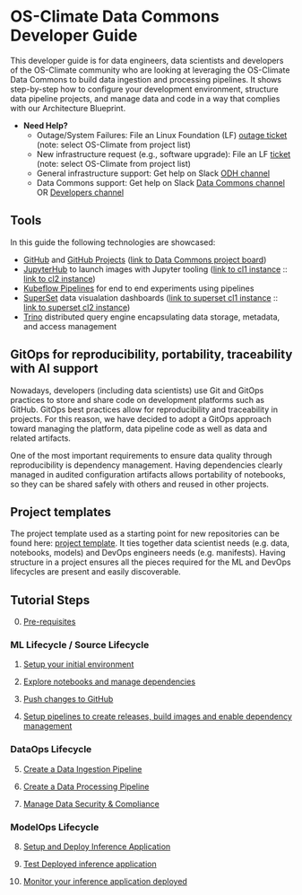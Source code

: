 # OS-Climate Data Commons Developer Guide

This developer guide is for data engineers, data scientists and developers of the OS-Climate community who are looking at leveraging the OS-Climate Data Commons to build data ingestion and processing pipelines. It shows step-by-step how to configure your development environment, structure data pipeline projects, and manage data and code in a way that complies with our Architecture Blueprint.

 - **Need Help?** 
   - Outage/System Failures:  File an Linux Foundation (LF) [outage ticket](https://jira.linuxfoundation.org/plugins/servlet/desk/portal/2/create/30) (note: select OS-Climate from project list)
   - New infrastructure request (e.g., software upgrade):  File an LF [ticket](https://jira.linuxfoundation.org/plugins/servlet/desk/portal/2) (note: select OS-Climate from project list)
   - General infrastructure support:  Get help on Slack [ODH channel](https://operatefirst.slack.com/archives/C01RMPVUUK1)
   - Data Commons support: Get help on Slack [Data Commons channel](https://os-climate.slack.com/archives/C034SCF92BU)  OR [Developers channel](https://os-climate.slack.com/archives/C034SCQU919)

## Tools

In this guide the following technologies are showcased:

- [GitHub][2] and [GitHub Projects][3] ([link to Data Commons project board](https://github.com/orgs/os-climate/projects/7))
- [JupyterHub][4] to launch images with Jupyter tooling ([link to cl1 instance](https://jupyterhub-odh-jupyterhub.apps.odh-cl1.apps.os-climate.org/) :: [link to cl2 instance](https://jupyterhub-odh-jupyterhub.apps.odh-cl2.apps.os-climate.org/))
- [Kubeflow Pipelines][5] for end to end experiments using pipelines
- [SuperSet][6] data visualation dashboards ([link to superset cl1 instance](https://superset-secure-odh-superset.apps.odh-cl1.apps.os-climate.org/) :: [link to superset cl2 instance](https://superset-secure-odh-superset.apps.odh-cl2.apps.os-climate.org/))
- [Trino][7] distributed query engine encapsulating data storage, metadata, and access management

## GitOps for reproducibility, portability, traceability with AI support

Nowadays, developers (including data scientists) use Git and GitOps practices to store and share code on development platforms such as GitHub. GitOps best practices allow for reproducibility and traceability in projects. For this reason, we have decided to adopt a GitOps approach toward managing the platform, data pipeline code as well as data and related artifacts.

One of the most important requirements to ensure data quality through reproducibility is dependency management. Having dependencies clearly managed in audited configuration artifacts allows portability of notebooks, so they can be shared safely with others and reused in other projects.

## Project templates

The project template used as a starting point for new repositories can be found here: [project template][1]. It ties together data scientist needs (e.g. data, notebooks, models) and DevOps engineers needs (e.g. manifests). Having structure in a project ensures all the pieces required for the ML and DevOps lifecycles are present and easily discoverable.

## Tutorial Steps

0. [Pre-requisites](./docs/pre-requisite.md)

### ML Lifecycle / Source Lifecycle

1. [Setup your initial environment](./docs/setup-initial-environment.md)

2. [Explore notebooks and manage dependencies](./docs/explore-notebooks-and-manage-dependencies.md)

3. [Push changes to GitHub](./docs/push-changes.md)

4. [Setup pipelines to create releases, build images and enable dependency management](./docs/setup-gitops-pipeline.md)

### DataOps Lifecycle

5. [Create a Data Ingestion Pipeline](./docs/create-ingestion-pipeline.md)

6. [Create a Data Processing Pipeline](./docs/create-processing-pipeline.md)
   
7. [Manage Data Security & Compliance](.docs/manage-security-compliance.md)

### ModelOps Lifecycle

8. [Setup and Deploy Inference Application](./docs/deploy-model.md)

9. [Test Deployed inference application](./docs/test-model.md)

10. [Monitor your inference application deployed](./docs/monitor-model.md)

[1]: https://github.com/aicoe-aiops/project-template
[2]: https://github.com/
[3]: https://docs.github.com/en/issues/trying-out-the-new-projects-experience/about-projects
[4]: https://jupyter.org/hub
[5]: https://www.kubeflow.org/docs/pipelines/overview/pipelines-overview/
[6]: https://superset.apache.org/
[7]: https://trino.io/docs/current/overview/concepts.html
